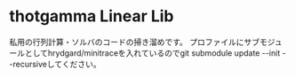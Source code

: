 # thotgamma Linear Lib

私用の行列計算・ソルバのコードの掃き溜めです。
プロファイルにサブモジュールとしてhrydgard/minitraceを入れているのでgit submodule update --init --recursiveしてください。

